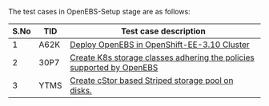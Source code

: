 The test cases in OpenEBS-Setup stage are as follows:

| S.No | TID  | Test case description                                        |
| ---- | ---- | ------------------------------------------------------------ |
| 1    | A62K | [Deploy OpenEBS in OpenShift-EE-3.10 Cluster](https://github.com/openebs/e2e-openshift/tree/master/Openshift-EE/pipelines/OpenEBS-base/stages/2-setup) |
| 2    | 30P7 | [Create K8s storage classes adhering the policies supported by OpenEBS](https://github.com/openebs/e2e-openshift/tree/master/Openshift-EE/pipelines/OpenEBS-base/stages/2-setup/1CXH-storage-policies) |
| 3    | YTMS | [Create cStor based Striped storage pool on disks.](https://github.com/openebs/e2e-openshift/tree/master/Openshift-EE/pipelines/OpenEBS-base/stages/2-setup/HC5P-create-striped-pool) |
